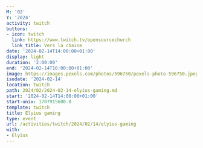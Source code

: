 ```yaml
---
M: '02'
Y: '2024'
activity: twitch
buttons:
- icon: twitch
  link: https://www.twitch.tv/opensourcechurch
  link_title: Vers la chaine
date: '2024-02-14T14:00:00+01:00'
display: light
duration: '2:00:00'
end: '2024-02-14T16:00:00+01:00'
image: https://images.pexels.com/photos/596750/pexels-photo-596750.jpeg
isodate: '2024-02-14'
location: twitch
path: 2024/02/2024-02-14-elyius-gaming.md
start: '2024-02-14T14:00:00+01:00'
start-unix: 1707915600.0
template: twitch
title: Elyius gaming
type: event
url: /activities/twitch/2024/02/14/elyius-gaming
with:
- Elyius
---
```

